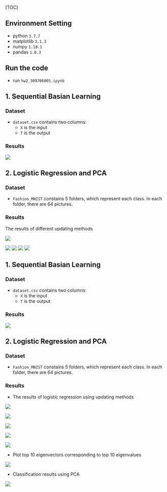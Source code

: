 [TOC]
## Environment Setting
* python `3.7.7`
* matplotlib  `3.1.3`
*  numpy `1.18.1`
*  pandas `1.0.3`

## Run the code
* run `hw2_309706005.ipynb`

## 1. Sequential Basian Learning

### Dataset
* `dataset.csv` contains two columns:
    * `X` is the input
    * `T` is the output
### Results
![](https://i.imgur.com/RSPXd6v.png)


## 2. Logistic Regression and PCA

### Dataset
* `Fashion_MNIST` constains 5 folders, which represent each class. In each folder, there are 64 pictures.
### Results
The results of different updating methods

![](https://i.imgur.com/dYgyzfD.png)

![](https://i.imgur.com/nq0RKmw.png)
![](https://i.imgur.com/1eJNBA9.png)
![](https://i.imgur.com/Y5qgS4y.png)
![](https://i.imgur.com/tXLRXik.png)


## 1. Sequential Basian Learning

### Dataset
* `dataset.csv` contains two columns:
    * `X` is the input
    * `T` is the output
### Results
![](https://i.imgur.com/RSPXd6v.png)


## 2. Logistic Regression and PCA

### Dataset
* `Fashion_MNIST` constains 5 folders, which represent each class. In each folder, there are 64 pictures.
### Results
* The results of logistic regression using updating methods

![](https://i.imgur.com/dYgyzfD.png)

![](https://i.imgur.com/nq0RKmw.png)

![](https://i.imgur.com/1eJNBA9.png)

![](https://i.imgur.com/Y5qgS4y.png)

![](https://i.imgur.com/tXLRXik.png)

* Plot top 10 eigenvectors corresponding to top 10 eigenvalues

![](https://i.imgur.com/4Q5Ucs8.png)

* Classification results using PCA

![](https://i.imgur.com/tywkK8s.png)
